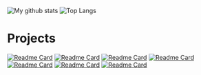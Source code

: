 ![My github stats](https://github-readme-stats.vercel.app/api?username=MentalBlood&show_icons=true&hide_border=true&theme=dark)
![Top Langs](https://github-readme-stats.vercel.app/api/top-langs/?username=MentalBlood&hide_border=true&layout=compact&theme=dark&hide=jupyter%20notebook)

# Projects
[![Readme Card](https://github-readme-stats.vercel.app/api/pin/?username=mentalblood&repo=logic_schemes_editor&theme=merko)](https://github.com/mentalblood/logic_schemes_editor)
[![Readme Card](https://github-readme-stats.vercel.app/api/pin/?username=mentalblood&repo=logic_schemes_compiler&theme=merko)](https://github.com/mentalblood/logic_schemes_compiler)
[![Readme Card](https://github-readme-stats.vercel.app/api/pin/?username=mentalblood&repo=sharpener&theme=github_dark)](https://github.com/mentalblood/sharpener)
[![Readme Card](https://github-readme-stats.vercel.app/api/pin/?username=mentalblood&repo=typer&theme=gruvbox_light)](https://github.com/mentalblood/typer)
[![Readme Card](https://github-readme-stats.vercel.app/api/pin/?username=mentalblood&repo=board_game_constructor&theme=panda)](https://github.com/mentalblood/board_game_constructor)
[![Readme Card](https://github-readme-stats.vercel.app/api/pin/?username=mentalblood&repo=infinite-tower-defense&theme=prussian)](https://github.com/mentalblood/infinite-tower-defense)
[![Readme Card](https://github-readme-stats.vercel.app/api/pin/?username=mentalblood&repo=audio_converter&theme=shades-of-purple)](https://github.com/mentalblood/audio_converter)

